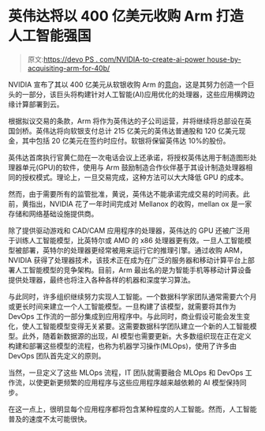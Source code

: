 # 英伟达将以 400 亿美元收购 Arm 打造人工智能强国

> 原文:[https://devo PS . com/NVIDIA-to-create-ai-power house-by-acquisiting-arm-for-40b/](https://devops.com/nvidia-to-create-ai-powerhouse-by-acquiring-arm-for-40b/)

NVIDIA 宣布了其以 400 亿美元从软银收购 Arm 的[意向](https://nvidianews.nvidia.com/news/nvidia-to-acquire-arm-for-40-billion-creating-worlds-premier-computing-company-for-the-age-of-ai)，这是其努力创造一个巨头的一部分，该巨头将构建针对人工智能(AI)应用优化的处理器，这些应用横跨边缘计算部署到云。

根据拟议交易的条款，Arm 将作为英伟达的子公司运营，并将继续将总部设在英国剑桥。英伟达将向软银支付总计 215 亿美元的英伟达普通股和 120 亿美元现金，其中包括 20 亿美元在签约时应付。软银将保留英伟达 10%的股份。

英伟达首席执行官黄仁勋在一次电话会议上还承诺，将授权英伟达用于制造图形处理器单元(GPU)的软件，使用与 Arm 鼓励制造合作伙伴基于其设计制造处理器相同的授权模式。理论上，一旦交易完成，这种方法可以大大降低 GPU 的成本。

然而，由于需要所有的监管批准，黄说，英伟达不能承诺完成交易的时间表。此前，黄指出，NVIDIA 花了一年时间完成对 Mellanox 的收购，mellan ox 是一家存储和网络基础设施提供商。

除了提供驱动游戏和 CAD/CAM 应用程序的处理器，英伟达的 GPU 还被广泛用于训练人工智能模型，比英特尔或 AMD 的 x86 处理器更有效。一旦人工智能模型被部署，英特尔的处理器更经常被用来运行它的推理引擎。通过收购 ARM，NVIDIA 获得了处理器技术，该技术正在成为在广泛的服务器和移动计算平台上部署人工智能模型的竞争架构。目前，Arm 最出名的是为智能手机等移动计算设备提供处理器，最终也将注入各种各样的机器和深度学习算法。

与此同时，许多组织继续努力实现人工智能。一个数据科学家团队通常需要六个月或更长时间来建立一个人工智能模型。一旦构建了该模型，就需要将其作为 DevOps 工作流的一部分集成到应用程序中。与此同时，商业假设可能会发生变化，使人工智能模型变得无关紧要。这需要数据科学团队建立一个新的人工智能模型。此外，随着新数据源的出现，AI 模型也需要更新。大多数组织现在正在定义构建和部署这些模型的流程，也称为机器学习操作(MLOps)，使用了许多由 DevOps 团队首先定义的原则。

当然，一旦定义了这些 MLOps 流程，IT 团队就需要融合 MLOps 和 DevOps 工作流，以使更新更频繁的应用程序与这些应用程序越来越依赖的 AI 模型保持同步。

在这一点上，很明显每个应用程序都将包含某种程度的人工智能。然而，人工智能普及的速度不太可能很快。